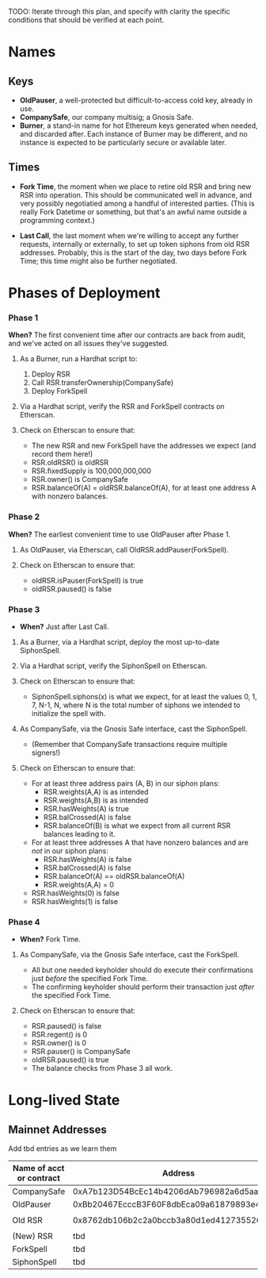 


TODO: Iterate through this plan, and specify with clarity the specific conditions that should be verified at each point.

# Names 

## Keys

- **OldPauser**, a well-protected but difficult-to-access cold key, already in use.
- **CompanySafe**, our company multisig; a Gnosis Safe.
- **Burner**, a stand-in name for hot Ethereum keys generated when needed, and discarded after. Each instance of Burner may be different, and no instance is expected to be particularly secure or available later.

## Times

- **Fork Time**, the moment when we place to retire old RSR and bring new RSR into operation. This should be communicated well in advance, and very possibly negotiatied among a handful of interested parties. (This is really Fork Datetime or something, but that's an awful name outside a programming context.)

- **Last Call**, the last moment when we're willing to accept any further requests, internally or externally, to set up token siphons from old RSR addresses. Probably, this is the start of the day, two days before Fork Time; this time might also be further negotiated.

# Phases of Deployment
### Phase 1
**When?** The first convenient time after our contracts are back from audit, and we've acted on all issues they've suggested.

1. As a Burner, run a Hardhat script to:
    1. Deploy RSR 
    2. Call RSR.transferOwnership(CompanySafe)
    3. Deploy ForkSpell

2. Via a Hardhat script, verify the RSR and ForkSpell contracts on Etherscan.

3. Check on Etherscan to ensure that:
    * The new RSR and new ForkSpell have the addresses we expect (and record them here!)
    * RSR.oldRSR() is oldRSR
    * RSR.fixedSupply is 100,000,000,000
    * RSR.owner() is CompanySafe
    * RSR.balanceOf(A) = oldRSR.balanceOf(A), for at least one address A with nonzero balances.

### Phase 2
**When?**  The earliest convenient time to use OldPauser after Phase 1.

1. As OldPauser, via Etherscan, call OldRSR.addPauser(ForkSpell).

2. Check on Etherscan to ensure that:
    * oldRSR.isPauser(ForkSpell) is true
    * oldRSR.paused() is false

    
### Phase 3
- **When?** Just after Last Call.

1. As a Burner, via a Hardhat script, deploy the most up-to-date SiphonSpell.

2. Via a Hardhat script, verify the SiphonSpell on Etherscan.

3. Check on Etherscan to ensure that:
    * SiphonSpell.siphons(x) is what we expect, for at least the values 0, 1, 7, N-1, N, where N is the total number of siphons we intended to initialize the spell with.
   
4. As CompanySafe, via the Gnosis Safe interface, cast the SiphonSpell.
    * (Remember that CompanySafe transactions require multiple signers!)

5. Check on Etherscan to ensure that: 
    * For at least three address pairs (A, B) in our siphon plans:
        * RSR.weights(A,A) is as intended
        * RSR.weights(A,B) is as intended
        * RSR.hasWeights(A) is true
        * RSR.balCrossed(A) is false
        * RSR.balanceOf(B) is what we expect from all current RSR balances leading to it.
    * For at least three addresses A that have nonzero balances and are _not_ in our siphon plans:
        * RSR.hasWeights(A) is false
        * RSR.balCrossed(A) is false
        * RSR.balanceOf(A) == oldRSR.balanceOf(A)
        * RSR.weights(A,A) = 0
    * RSR.hasWeights(0) is false
    * RSR.hasWeights(1) is false

### Phase 4
- **When?** Fork Time.

1. As CompanySafe, via the Gnosis Safe interface, cast the ForkSpell.
    * All but one needed keyholder should do execute their confirmations just _before_ the specified Fork Time.
    * The confirming keyholder should perform their transaction just _after_ the specified Fork Time.

2. Check on Etherscan to ensure that:
    * RSR.paused() is false
    * RSR.regent() is 0
    * RSR.owner() is 0
    * RSR.pauser() is CompanySafe
    * oldRSR.paused() is true
    * The balance checks from Phase 3 all work.

# Long-lived State

## Mainnet Addresses 

Add tbd entries as we learn them


| Name of acct or contract | Address                                    |
| --                       | ----                                       |
| CompanySafe              | 0xA7b123D54BcEc14b4206dAb796982a6d5aaA6770 |
| OldPauser                | 0xBb20467EcccB3F60F8dbEca09a61879893e44069 |
|                          |                                            |
| Old RSR                  | 0x8762db106b2c2a0bccb3a80d1ed41273552616e8 |
|                          |                                            |
| (New) RSR                | tbd                                        |
| ForkSpell                | tbd                                        |
| SiphonSpell              | tbd                                        |



    
